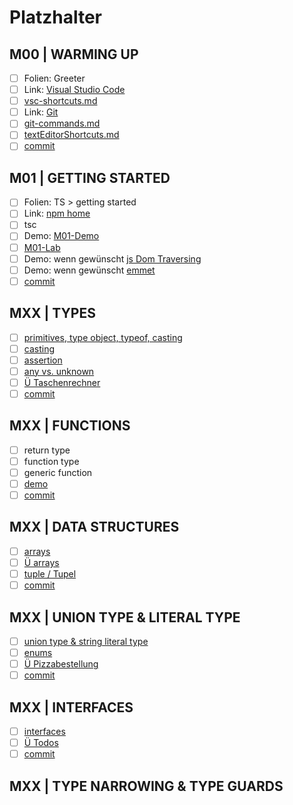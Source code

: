 # Platzhalter #

## M00 | WARMING UP ##

- [ ] Folien: Greeter
- [ ] Link: [Visual Studio Code](https://code.visualstudio.com/)
- [ ] [vsc-shortcuts.md](SHORTCUTS-VSCODE.md)
- [ ] Link: [Git](https://git-scm.com)
- [ ] [git-commands.md](GIT-COMMANDS.md)
- [ ] [textEditorShortcuts.md](SHORTCUTS-EDITOR.md)
- [ ] [commit]()

## M01 | GETTING STARTED ##

- [ ] Folien: TS > getting started
- [ ] Link: [npm home](https://www.npmjs.com/)
- [ ] tsc
- [ ] Demo: [M01-Demo]()
- [ ] [M01-Lab]()
- [ ] Demo: wenn gewünscht [js Dom Traversing]()
- [ ] Demo: wenn gewünscht [emmet](typescript/M01-Demo-Helloworld/emmet.html)
- [ ] [commit]()

## MXX | TYPES ##

- [ ] [primitives, type object, typeof, casting]()
- [ ] [casting]()
- [ ] [assertion]()
- [ ] [any vs. unknown]()
- [ ] [Ü Taschenrechner]()
- [ ] [commit]()

## MXX | FUNCTIONS ##

- [ ] return type
- [ ] function type
- [ ] generic function
- [ ] [demo]()
- [ ] [commit]()

## MXX | DATA STRUCTURES ##

- [ ] [arrays]()
- [ ] [Ü arrays]()
- [ ] [tuple / Tupel]()
- [ ] [commit]()

## MXX | UNION TYPE & LITERAL TYPE ##

- [ ] [union type & string literal type]()
- [ ] [enums]()
- [ ] [Ü Pizzabestellung]()
- [ ] [commit]()

## MXX | INTERFACES ##

- [ ] [interfaces]()
- [ ] [Ü Todos]()
- [ ] [commit]()

## MXX | TYPE NARROWING & TYPE GUARDS ##

<!-- promise -->